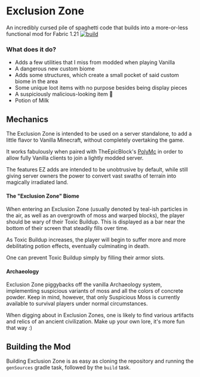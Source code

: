 # Exclusion Zone
An incredibly cursed pile of spaghetti code that builds into a more-or-less functional mod for Fabric 1.21
[![build](https://github.com/kd8lvt/exclusionzone/actions/workflows/build.yml/badge.svg)](https://github.com/kd8lvt/exclusionzone/actions/workflows/build.yml)

### What does it do?
- Adds a few utilities that I miss from modded when playing Vanilla
- A dangerous new custom biome
- Adds some structures, which create a small pocket of said custom biome in the area
- Some unique loot items with no purpose besides being display pieces
- A suspiciously malicious-looking item :eyes:
- Potion of Milk

## Mechanics
The Exclusion Zone is intended to be used on a server standalone, to add a little flavor to Vanilla Minecraft, without
completely overtaking the game.

It works fabulously when paired with TheEpicBlock's [PolyMc](https://github.com/TheEpicBlock/PolyMc) in order to allow
fully Vanilla clients to join a lightly modded server.

The features EZ adds are intended to be unobtrusive by default,
while still giving server owners the power to convert vast swaths of terrain into magically irradiated land. 

#### The "Exclusion Zone" Biome
When entering an Exclusion Zone (usually denoted by teal-ish particles in the air, as well as an overgrowth of moss and warped blocks),
the player should be wary of their Toxic Buildup. This is displayed as a bar near the bottom of their screen that steadily fills over time.

As Toxic Buildup increases, the player will begin to suffer more and more debilitating potion effects, eventually culminating in death.

One can prevent Toxic Buildup simply by filling their armor slots.

#### Archaeology
Exclusion Zone piggybacks off the vanilla Archaeology system, implementing suspicious variants of moss and all the colors of concrete powder.
Keep in mind, however, that only Suspicious Moss is currently available to survival players under normal circumstances. 

When digging about in Exclusion Zones, one is likely to find various artifacts and relics of an ancient civilization. Make up your own lore,
it's more fun that way :)


## Building the Mod
Building Exclusion Zone is as easy as cloning the repository and running the `genSources` gradle task, followed by the `build` task.
